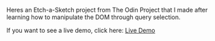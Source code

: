 Heres an Etch-a-Sketch project from The Odin Project that I made after learning how to manipulate the DOM through query selection.

If you want to see a live demo, click here: [Live Demo](https://ericacosta505.github.io/etch-a-sketch/)
